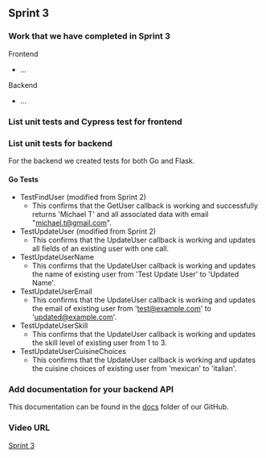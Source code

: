 ## Sprint 3

### Work that we have completed in Sprint 3

Frontend
- ...

Backend
- ...

### List unit tests and Cypress test for frontend



### List unit tests for backend
For the backend we created tests for both Go and Flask.

#### Go Tests
- TestFindUser (modified from Sprint 2)
  - This confirms that the GetUser callback is working and successfully returns 'Michael T' and all associated data with email "michael.t@gmail.com".
- TestUpdateUser (modified from Sprint 2)
  - This confirms that the UpdateUser callback is working and updates all fields of an existing user with one call.
- TestUpdateUserName
  - This confirms that the UpdateUser callback is working and updates the name of existing user from 'Test Update User' to 'Updated Name'.
- TestUpdateUserEmail
  - This confirms that the UpdateUser callback is working and updates the email of existing user from 'test@example.com' to 'updated@example.com'.
- TestUpdateUserSkill
  - This confirms that the UpdateUser callback is working and updates the skill level of existing user from 1 to 3.
- TestUpdateUserCuisineChoices
  - This confirms that the UpdateUser callback is working and updates the cuisine choices of existing user from 'mexican' to 'italian'.


### Add documentation for your backend API 
This documentation can be found in the [docs](https://github.com/HudsonGri/foodplanner/tree/main/docs) folder of our GitHub.

### Video URL
[Sprint 3]()
